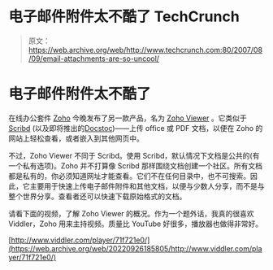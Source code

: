 # 电子邮件附件太不酷了 TechCrunch

> 原文：<https://web.archive.org/web/http://www.techcrunch.com:80/2007/08/09/email-attachments-are-so-uncool/>

# 电子邮件附件太不酷了

在线办公套件 [Zoho](https://web.archive.org/web/20220926185805/http://www.crunchbase.com/company/zoho) 今晚发布了另一款产品，名为 [Zoho Viewer](https://web.archive.org/web/20220926185805/http://viewer.zoho.com/) 。它类似于 [Scribd](https://web.archive.org/web/20220926185805/http://www.crunchbase.com/company/scribd) (以及即将推出的[Docstoc](https://web.archive.org/web/20220926185805/http://www.beta.techcrunch.com/2007/08/03/docstoc-says-big-round-of-funding-coming/))——上传 office 或 PDF 文档，以便在 Zoho 的网站上轻松查看，或者嵌入到其他网页中。

不过，Zoho Viewer 不同于 Scribd。使用 Scribd，默认情况下文档是公共的(有一个私有选项)。Zoho 并不打算像 Scribd 那样围绕文档创建一个社区。所有文档都是私有的，你必须知道网址才能查看。它们不在任何目录中，也不可搜索。因此，它主要用于快速上传电子邮件附件和其他文档，以便与少数人分享，而不是与整个世界分享。查看者还可以快速下载原始格式的文档。

请看下面的视频，了解 Zoho Viewer 的概况。作为一个题外话，我真的很喜欢 Viddler，Zoho 用来主持视频。质量比 YouTube 好很多，播放器也做得非常好。

[http://www.viddler.com/player/71f721e0/](https://web.archive.org/web/20220926185805/http://www.viddler.com/player/71f721e0/)